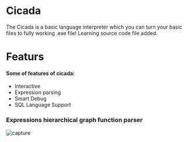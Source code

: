 # Cicada
The Cicada is a basic language interpreter which you can turn your basic files to fully working .exe file! 
Learning source code file added.
# Featurs
#### Some of features of cicada:
* Interactive
* Expression parsing
* Smart Debug
* SQL Language Support

### Expressions hierarchical graph function parser
![capture](https://cloud.githubusercontent.com/assets/19537065/22619885/524a4c94-eb13-11e6-88bb-d842e7bb0990.PNG)
